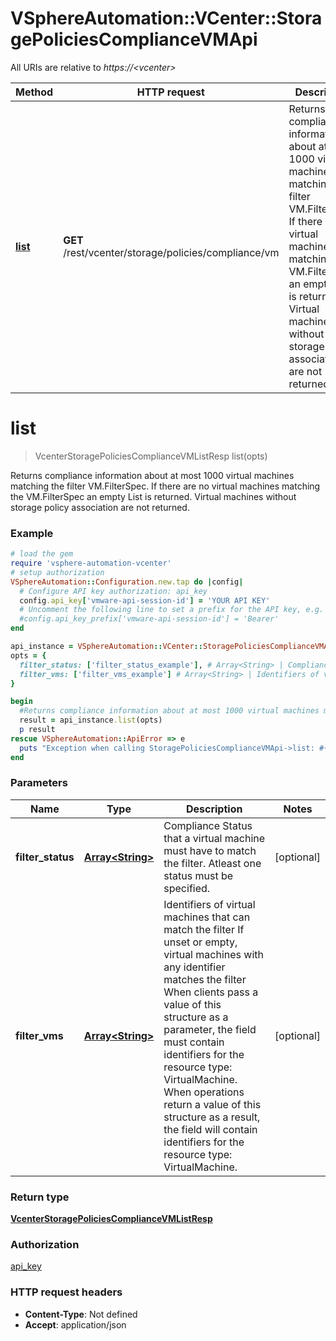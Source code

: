 # VSphereAutomation::VCenter::StoragePoliciesComplianceVMApi

All URIs are relative to *https://&lt;vcenter&gt;*

Method | HTTP request | Description
------------- | ------------- | -------------
[**list**](StoragePoliciesComplianceVMApi.md#list) | **GET** /rest/vcenter/storage/policies/compliance/vm | Returns compliance information about at most 1000 virtual machines matching the filter VM.FilterSpec. If there are no virtual machines matching the VM.FilterSpec an empty List is returned. Virtual machines without storage policy association are not returned.


# **list**
> VcenterStoragePoliciesComplianceVMListResp list(opts)

Returns compliance information about at most 1000 virtual machines matching the filter VM.FilterSpec. If there are no virtual machines matching the VM.FilterSpec an empty List is returned. Virtual machines without storage policy association are not returned.

### Example
```ruby
# load the gem
require 'vsphere-automation-vcenter'
# setup authorization
VSphereAutomation::Configuration.new.tap do |config|
  # Configure API key authorization: api_key
  config.api_key['vmware-api-session-id'] = 'YOUR API KEY'
  # Uncomment the following line to set a prefix for the API key, e.g. 'Bearer' (defaults to nil)
  #config.api_key_prefix['vmware-api-session-id'] = 'Bearer'
end

api_instance = VSphereAutomation::VCenter::StoragePoliciesComplianceVMApi.new
opts = {
  filter_status: ['filter_status_example'], # Array<String> | Compliance Status that a virtual machine must have to match the filter. Atleast one status must be specified.
  filter_vms: ['filter_vms_example'] # Array<String> | Identifiers of virtual machines that can match the filter If unset or empty, virtual machines with any identifier matches the filter When clients pass a value of this structure as a parameter, the field must contain identifiers for the resource type: VirtualMachine. When operations return a value of this structure as a result, the field will contain identifiers for the resource type: VirtualMachine.
}

begin
  #Returns compliance information about at most 1000 virtual machines matching the filter VM.FilterSpec. If there are no virtual machines matching the VM.FilterSpec an empty List is returned. Virtual machines without storage policy association are not returned.
  result = api_instance.list(opts)
  p result
rescue VSphereAutomation::ApiError => e
  puts "Exception when calling StoragePoliciesComplianceVMApi->list: #{e}"
end
```

### Parameters

Name | Type | Description  | Notes
------------- | ------------- | ------------- | -------------
 **filter_status** | [**Array&lt;String&gt;**](String.md)| Compliance Status that a virtual machine must have to match the filter. Atleast one status must be specified. | [optional] 
 **filter_vms** | [**Array&lt;String&gt;**](String.md)| Identifiers of virtual machines that can match the filter If unset or empty, virtual machines with any identifier matches the filter When clients pass a value of this structure as a parameter, the field must contain identifiers for the resource type: VirtualMachine. When operations return a value of this structure as a result, the field will contain identifiers for the resource type: VirtualMachine. | [optional] 

### Return type

[**VcenterStoragePoliciesComplianceVMListResp**](VcenterStoragePoliciesComplianceVMListResp.md)

### Authorization

[api_key](../README.md#api_key)

### HTTP request headers

 - **Content-Type**: Not defined
 - **Accept**: application/json



